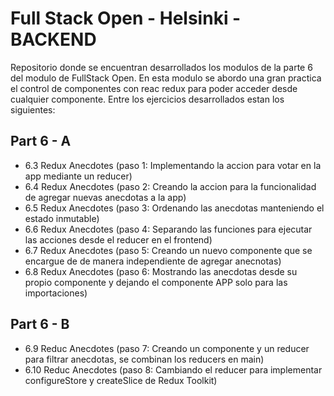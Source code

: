 # Full Stack Open - Helsinki - BACKEND

Repositorio donde se encuentran desarrollados los modulos de la parte 6 del modulo de FullStack Open.
En esta modulo se abordo una gran practica el control de componentes con reac redux para poder acceder desde cualquier componente.
Entre los ejercicios desarrollados estan los siguientes:

## Part 6 - A 
- 6.3 Redux Anecdotes (paso 1: Implementando la accion para votar en la app mediante un reducer)
- 6.4 Redux Anecdotes (paso 2: Creando la accion para la funcionalidad de agregar nuevas anecdotas a la app)
- 6.5 Redux Anecdotes (paso 3: Ordenando las anecdotas manteniendo el estado inmutable)
- 6.6 Redux Anecdotes (paso 4: Separando las funciones para ejecutar las acciones desde el reducer en el frontend)
- 6.7 Redux Anecdotes (paso 5: Creando un nuevo componente que se encargue de de manera independiente de agregar anecnotas)
- 6.8 Redux Anecdotes (paso 6: Mostrando las anecdotas desde su propio componente y dejando el componente APP solo para las importaciones)

## Part 6 - B
- 6.9 Reduc Anecdotes (paso 7: Creando un componente y un reducer para filtrar anecdotas, se combinan los reducers en main)
- 6.10 Reduc Anecdotes (paso 8: Cambiando el reducer para implementar configureStore y createSlice de Redux Toolkit)
